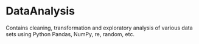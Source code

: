 # DataAnalysis
Contains cleaning, transformation and exploratory analysis of various data sets using Python Pandas, NumPy, re, random, etc.
